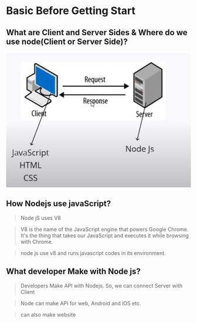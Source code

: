 # Basic Before Getting Start

## What are Client and Server Sides & Where do we use node(Client or Server Side)?
![Alt text](image.png)


## How Nodejs use javaScript?
> Node jS uses V8 

> V8 is the name of the JavaScript engine that powers Google Chrome. It's the thing that takes our JavaScript and executes it while browsing with Chrome.

> node js use v8 and runs javascript codes in its environment.


## What developer Make with Node js?

> Developers Make API with Nodejs. So, we can connect Server with Client

> Node can make API for web, Android and lOS etc.

> can also make website

